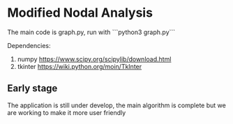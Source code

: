 <h1> Modified Nodal Analysis </h1>

<p> The main code is graph.py, run with ```python3 graph.py```

Dependencies:
  1. numpy https://www.scipy.org/scipylib/download.html
  2. tkinter https://wiki.python.org/moin/TkInter</p> 
  
  
<h2> Early stage </h2> 

  <p> The application is still under develop, the main algorithm is complete but we are working to make it more user friendly </p>
